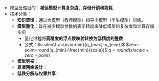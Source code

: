 - 模型压缩目的：**减低模型计算复杂度、存储开销和能耗**
- 技术分类：
	- **知识蒸馏**：通过大模型（教师模型）指导小模型（学生模型）训练。
	- **模型量化**：旨在减少模型参数的表示精度来降低模型的复杂度和计算存储空间
		- 量化过程将**高精度的浮点数映射转换为低精度的整数**
		- 公式：$scale=\frac{max-min}{q_{max}-q_{min}}$  $zero-point=round(q_{min}-\frac{min}{scale})$ $q=round(x/scale+zero-point)$
	- **模型剪枝**：
	- **紧凑网络设计**：
	- **低秩分解与权重共享**：
